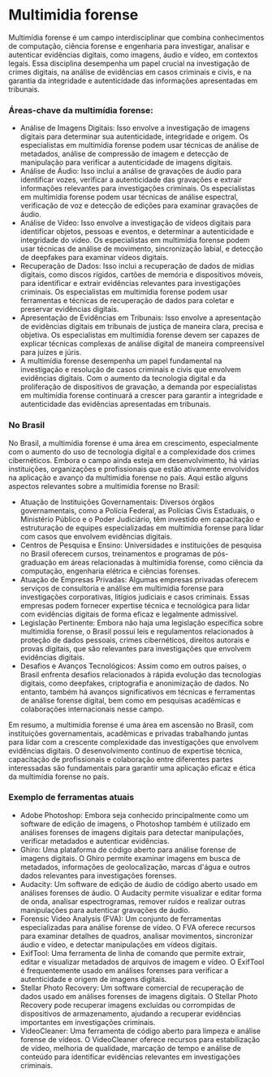 # Multimidia forense

Multimídia forense é um campo interdisciplinar que combina conhecimentos de computação, ciência forense e engenharia para investigar, analisar e autenticar evidências digitais, como imagens, áudio e vídeo, em contextos legais. Essa disciplina desempenha um papel crucial na investigação de crimes digitais, na análise de evidências em casos criminais e civis, e na garantia da integridade e autenticidade das informações apresentadas em tribunais.

### Áreas-chave da multimídia forense:

- Análise de Imagens Digitais: Isso envolve a investigação de imagens digitais para determinar sua autenticidade, integridade e origem. Os especialistas em multimídia forense podem usar técnicas de análise de metadados, análise de compressão de imagem e detecção de manipulação para verificar a autenticidade de imagens digitais.
- Análise de Áudio: Isso inclui a análise de gravações de áudio para identificar vozes, verificar a autenticidade das gravações e extrair informações relevantes para investigações criminais. Os especialistas em multimídia forense podem usar técnicas de análise espectral, verificação de voz e detecção de edições para examinar gravações de áudio.
- Análise de Vídeo: Isso envolve a investigação de vídeos digitais para identificar objetos, pessoas e eventos, e determinar a autenticidade e integridade do vídeo. Os especialistas em multimídia forense podem usar técnicas de análise de movimento, sincronização labial, e detecção de deepfakes para examinar vídeos digitais.
- Recuperação de Dados: Isso inclui a recuperação de dados de mídias digitais, como discos rígidos, cartões de memória e dispositivos móveis, para identificar e extrair evidências relevantes para investigações criminais. Os especialistas em multimídia forense podem usar ferramentas e técnicas de recuperação de dados para coletar e preservar evidências digitais.
- Apresentação de Evidências em Tribunais: Isso envolve a apresentação de evidências digitais em tribunais de justiça de maneira clara, precisa e objetiva. Os especialistas em multimídia forense devem ser capazes de explicar técnicas complexas de análise digital de maneira compreensível para juízes e júris.
- A multimídia forense desempenha um papel fundamental na investigação e resolução de casos criminais e civis que envolvem evidências digitais. Com o aumento da tecnologia digital e da proliferação de dispositivos de gravação, a demanda por especialistas em multimídia forense continuará a crescer para garantir a integridade e autenticidade das evidências apresentadas em tribunais.

### No Brasil

No Brasil, a multimídia forense é uma área em crescimento, especialmente com o aumento do uso de tecnologia digital e a complexidade dos crimes cibernéticos. Embora o campo ainda esteja em desenvolvimento, há várias instituições, organizações e profissionais que estão ativamente envolvidos na aplicação e avanço da multimídia forense no país. Aqui estão alguns aspectos relevantes sobre a multimídia forense no Brasil:

- Atuação de Instituições Governamentais: Diversos órgãos governamentais, como a Polícia Federal, as Polícias Civis Estaduais, o Ministério Público e o Poder Judiciário, têm investido em capacitação e estruturação de equipes especializadas em multimídia forense para lidar com casos que envolvem evidências digitais.
- Centros de Pesquisa e Ensino: Universidades e instituições de pesquisa no Brasil oferecem cursos, treinamentos e programas de pós-graduação em áreas relacionadas à multimídia forense, como ciência da computação, engenharia elétrica e ciências forenses.
- Atuação de Empresas Privadas: Algumas empresas privadas oferecem serviços de consultoria e análise em multimídia forense para investigações corporativas, litígios judiciais e casos criminais. Essas empresas podem fornecer expertise técnica e tecnológica para lidar com evidências digitais de forma eficaz e legalmente admissível.
- Legislação Pertinente: Embora não haja uma legislação específica sobre multimídia forense, o Brasil possui leis e regulamentos relacionados à proteção de dados pessoais, crimes cibernéticos, direitos autorais e provas digitais, que são relevantes para investigações que envolvem evidências digitais.
- Desafios e Avanços Tecnológicos: Assim como em outros países, o Brasil enfrenta desafios relacionados à rápida evolução das tecnologias digitais, como deepfakes, criptografia e anonimização de dados. No entanto, também há avanços significativos em técnicas e ferramentas de análise forense digital, bem como em pesquisas acadêmicas e colaborações internacionais nesse campo.

Em resumo, a multimídia forense é uma área em ascensão no Brasil, com instituições governamentais, acadêmicas e privadas trabalhando juntas para lidar com a crescente complexidade das investigações que envolvem evidências digitais. O desenvolvimento contínuo de expertise técnica, capacitação de profissionais e colaboração entre diferentes partes interessadas são fundamentais para garantir uma aplicação eficaz e ética da multimídia forense no país.

### Exemplo de ferramentas atuais

- Adobe Photoshop: Embora seja conhecido principalmente como um software de edição de imagens, o Photoshop também é utilizado em análises forenses de imagens digitais para detectar manipulações, verificar metadados e autenticar evidências.
- Ghiro: Uma plataforma de código aberto para análise forense de imagens digitais. O Ghiro permite examinar imagens em busca de metadados, informações de geolocalização, marcas d'água e outros dados relevantes para investigações forenses.
- Audacity: Um software de edição de áudio de código aberto usado em análises forenses de áudio. O Audacity permite visualizar e editar forma de onda, analisar espectrogramas, remover ruídos e realizar outras manipulações para autenticar gravações de áudio.
- Forensic Video Analysis (FVA): Um conjunto de ferramentas especializadas para análise forense de vídeo. O FVA oferece recursos para examinar detalhes de quadros, analisar movimentos, sincronizar áudio e vídeo, e detectar manipulações em vídeos digitais.
- ExifTool: Uma ferramenta de linha de comando que permite extrair, editar e visualizar metadados de arquivos de imagem e vídeo. O ExifTool é frequentemente usado em análises forenses para verificar a autenticidade e origem de imagens digitais.
- Stellar Photo Recovery: Um software comercial de recuperação de dados usado em análises forenses de imagens digitais. O Stellar Photo Recovery pode recuperar imagens excluídas ou corrompidas de dispositivos de armazenamento, ajudando a recuperar evidências importantes em investigações criminais.
- VideoCleaner: Uma ferramenta de código aberto para limpeza e análise forense de vídeos. O VideoCleaner oferece recursos para estabilização de vídeo, melhoria de qualidade, marcação de tempo e análise de conteúdo para identificar evidências relevantes em investigações criminais.
